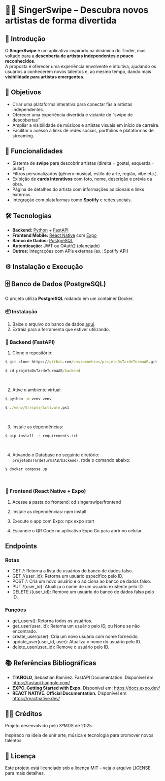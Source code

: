 # 🎨🎶 SingerSwipe – Descubra novos artistas de forma divertida

## 📌 Introdução

O **SingerSwipe** é um aplicativo inspirado na dinâmica do Tinder, mas voltado para a **descoberta de artistas independentes e pouco reconhecidos**.  
A proposta é oferecer uma experiência envolvente e intuitiva, ajudando os usuários a conhecerem novos talentos e, ao mesmo tempo, dando mais **visibilidade para artistas emergentes**.

## 🎯 Objetivos

- Criar uma plataforma interativa para conectar fãs a artistas independentes.  
- Oferecer uma experiência divertida e viciante de “swipe de descobertas”.  
- Ampliar a visibilidade de músicos e artistas visuais em início de carreira.  
- Facilitar o acesso a links de redes sociais, portfólios e plataformas de streaming.  

## 🚀 Funcionalidades

- Sistema de **swipe** para descobrir artistas (direita = gostei, esquerda = pular).  
- Filtros personalizados (gênero musical, estilo de arte, região, vibe etc.).  
- Exibição de **cards interativos** com foto, nome, descrição e prévia da obra.  
- Página de detalhes do artista com informações adicionais e links externos.  
- Integração com plataformas como **Spotify** e redes sociais.  

## 🛠️ Tecnologias

- **Backend:** [Python](https://www.python.org/) + [FastAPI](https://fastapi.tiangolo.com/)  
- **Frontend Mobile:** [React Native](https://reactnative.dev/) com [Expo](https://expo.dev/)  
- **Banco de Dados:** [PostgreSQL](https://postgresql.org/)  
- **Autenticação:** JWT ou OAuth2 (planejado)  
- **Outros:** Integrações com APIs externas (ex.: Spotify API)  

## ⚙️ Instalação e Execução

## 🗄️ Banco de Dados (PostgreSQL)

O projeto utiliza **PostgreSQL** rodando em um container Docker.  

### 📦 Instalação

1. Baixe o arquivo do banco de dados [aqui](https://github.com/ensismoebius/projetoDsTardeTurmaAB/tree/main/backend).  
2. Extraia para a ferramenta que estiver utilizando.  

### 🔹 Backend (FastAPI)

1. Clone o repositório:
  
  ```cmd
  $ git clone https://github.com/ensismoebius/projetoDsTardeTurmaAB.git
  
  $ cd projetoDsTardeTurmaAB/backend
  ```

<br>

2. Ative o ambiente virtual:

  ```cmd
  $ python -m venv venv

  $ ./venv/Scripts/Activate.ps1
  ```

<br>

3. Instale as dependências:

  ```cmd
  $ pip install -r requirements.txt
  ```

<br>

4. Ativando o Database no seguinte diretório: `projetoDsTardeTurmaAB/backend/`, rode o comando abaixo:

```cmd
$ docker compose up
``` 

<br>

### 🔹 Frontend (React Native + Expo)

1. Acesse a pasta do frontend:
  cd singerswipe/frontend

2. Instale as dependências:
  npm install

3. Execute o app com Expo:
  npx expo start

4. Escaneie o QR Code no aplicativo Expo Go para abrir no celular.

## Endpoints

### Rotas

- GET /: Retorna a lista de usuários do banco de dados falso.
- GET /{user_id}: Retorna um usuário específico pelo ID.
- POST /: Cria um novo usuário e o adiciona ao banco de dados falso.
- PUT /{user_id}: Atualiza o nome de um usuário existente pelo ID.
- DELETE /{user_id}: Remove um usuário do banco de dados falso pelo ID.

### Funções

- get_users(): Retorna todos os usuários.
- get_user(user_id): Retorna um usuário pelo ID, ou None se não encontrado.
- create_user(user): Cria um novo usuário com nome fornecido.
- update_user(user_id, user): Atualiza o nome do usuário pelo ID.
- delete_user(user_id): Remove o usuário pelo ID.

## 📚 Referências Bibliográficas

- **TIAÑOLO**, Sebastián Ramírez. FastAPI Documentation. Disponível em: https://fastapi.tiangolo.com/
- **EXPO. Getting Started with Expo.** Disponível em: https://docs.expo.dev/
- **REACT NATIVE. Official Documentation.** Disponível em: https://reactnative.dev/

## 👨‍💻 Créditos

Projeto desenvolvido pelo 3ºMDS de 2025.

Inspirado na ideia de unir arte, música e tecnologia para promover novos talentos.

## 📄 Licença

Este projeto está licenciado sob a licença MIT – veja o arquivo LICENSE para mais detalhes.